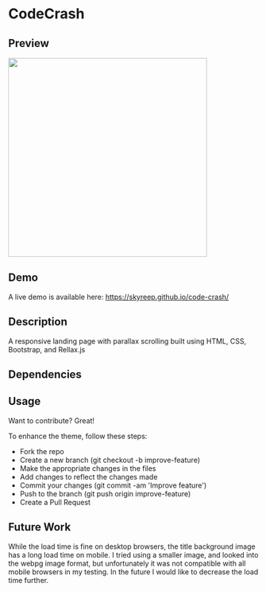 # CodeCrash

## Preview
<img src="/images/responsive-demo.gif?raw=true" width="400px">


## Demo
A live demo is available here: https://skyreep.github.io/code-crash/

## Description
A responsive landing page with parallax scrolling built using HTML, CSS, Bootstrap, and Rellax.js

## Dependencies

## Usage
Want to contribute? Great!

To enhance the theme, follow these steps:
<ul>
  <li>Fork the repo</li>
  <li>Create a new branch (git checkout -b improve-feature)</li>
  <li>Make the appropriate changes in the files</li>
  <li>Add changes to reflect the changes made</li>
  <li>Commit your changes (git commit -am 'Improve feature')</li>
  <li>Push to the branch (git push origin improve-feature)</li>
  <li>Create a Pull Request</li>
</ul>

## Future Work
While the load time is fine on desktop browsers, the title background image has a long load time on mobile. I tried using a smaller image, and looked into the webpg image format, but unfortunately it was not compatible with all mobile browsers in my testing. In the future I would like to decrease the load time further. 

